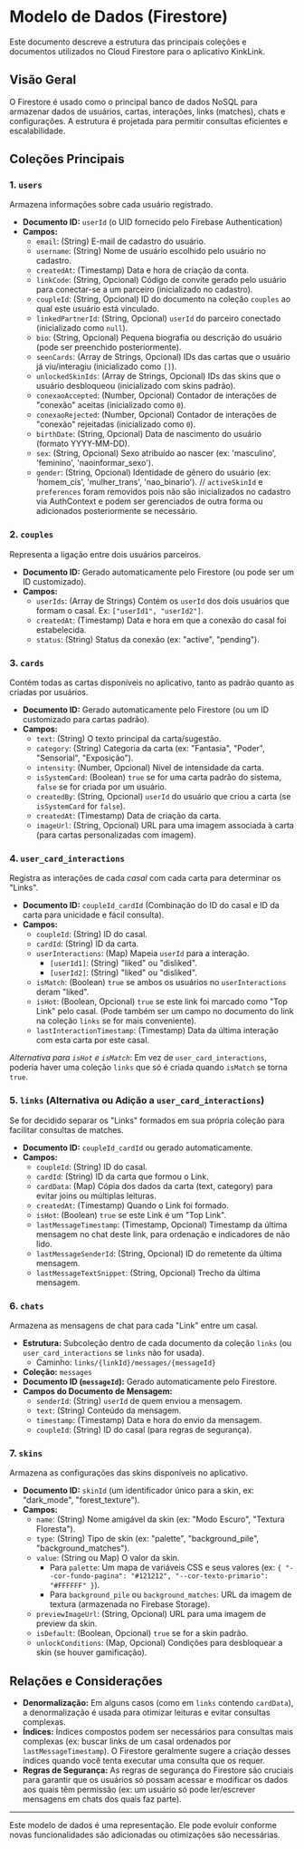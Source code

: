 # Modelo de Dados (Firestore)

Este documento descreve a estrutura das principais coleções e documentos utilizados no Cloud Firestore para o aplicativo KinkLink.

## Visão Geral

O Firestore é usado como o principal banco de dados NoSQL para armazenar dados de usuários, cartas, interações, links (matches), chats e configurações. A estrutura é projetada para permitir consultas eficientes e escalabilidade.

## Coleções Principais

### 1. `users`
   Armazena informações sobre cada usuário registrado.

   *   **Documento ID:** `userId` (o UID fornecido pelo Firebase Authentication)
   *   **Campos:**
        *   `email`: (String) E-mail de cadastro do usuário.
        *   `username`: (String) Nome de usuário escolhido pelo usuário no cadastro.
        *   `createdAt`: (Timestamp) Data e hora de criação da conta.
        *   `linkCode`: (String, Opcional) Código de convite gerado pelo usuário para conectar-se a um parceiro (inicializado no cadastro).
        *   `coupleId`: (String, Opcional) ID do documento na coleção `couples` ao qual este usuário está vinculado.
        *   `linkedPartnerId`: (String, Opcional) `userId` do parceiro conectado (inicializado como `null`).
        *   `bio`: (String, Opcional) Pequena biografia ou descrição do usuário (pode ser preenchido posteriormente).
        *   `seenCards`: (Array de Strings, Opcional) IDs das cartas que o usuário já viu/interagiu (inicializado como `[]`).
        *   `unlockedSkinIds`: (Array de Strings, Opcional) IDs das skins que o usuário desbloqueou (inicializado com skins padrão).
        *   `conexaoAccepted`: (Number, Opcional) Contador de interações de "conexão" aceitas (inicializado como `0`).
        *   `conexaoRejected`: (Number, Opcional) Contador de interações de "conexão" rejeitadas (inicializado como `0`).
        *   `birthDate`: (String, Opcional) Data de nascimento do usuário (formato YYYY-MM-DD).
        *   `sex`: (String, Opcional) Sexo atribuído ao nascer (ex: 'masculino', 'feminino', 'naoinformar_sexo').
        *   `gender`: (String, Opcional) Identidade de gênero do usuário (ex: 'homem_cis', 'mulher_trans', 'nao_binario').
        // `activeSkinId` e `preferences` foram removidos pois não são inicializados no cadastro via AuthContext e podem ser gerenciados de outra forma ou adicionados posteriormente se necessário.

### 2. `couples`
   Representa a ligação entre dois usuários parceiros.

   *   **Documento ID:** Gerado automaticamente pelo Firestore (ou pode ser um ID customizado).
   *   **Campos:**
        *   `userIds`: (Array de Strings) Contém os `userId` dos dois usuários que formam o casal. Ex: `["userId1", "userId2"]`.
        *   `createdAt`: (Timestamp) Data e hora em que a conexão do casal foi estabelecida.
        *   `status`: (String) Status da conexão (ex: "active", "pending").

### 3. `cards`
   Contém todas as cartas disponíveis no aplicativo, tanto as padrão quanto as criadas por usuários.

   *   **Documento ID:** Gerado automaticamente pelo Firestore (ou um ID customizado para cartas padrão).
   *   **Campos:**
        *   `text`: (String) O texto principal da carta/sugestão.
        *   `category`: (String) Categoria da carta (ex: "Fantasia", "Poder", "Sensorial", "Exposição").
        *   `intensity`: (Number, Opcional) Nível de intensidade da carta.
        *   `isSystemCard`: (Boolean) `true` se for uma carta padrão do sistema, `false` se for criada por um usuário.
        *   `createdBy`: (String, Opcional) `userId` do usuário que criou a carta (se `isSystemCard` for `false`).
        *   `createdAt`: (Timestamp) Data de criação da carta.
        *   `imageUrl`: (String, Opcional) URL para uma imagem associada à carta (para cartas personalizadas com imagem).

### 4. `user_card_interactions`
   Registra as interações de cada *casal* com cada carta para determinar os "Links".

   *   **Documento ID:** `coupleId_cardId` (Combinação do ID do casal e ID da carta para unicidade e fácil consulta).
   *   **Campos:**
        *   `coupleId`: (String) ID do casal.
        *   `cardId`: (String) ID da carta.
        *   `userInteractions`: (Map) Mapeia `userId` para a interação.
            *   `[userId1]`: (String) "liked" ou "disliked".
            *   `[userId2]`: (String) "liked" ou "disliked".
        *   `isMatch`: (Boolean) `true` se ambos os usuários no `userInteractions` deram "liked".
        *   `isHot`: (Boolean, Opcional) `true` se este link foi marcado como "Top Link" pelo casal. (Pode também ser um campo no documento do link na coleção `links` se for mais conveniente).
        *   `lastInteractionTimestamp`: (Timestamp) Data da última interação com esta carta por este casal.

   *Alternativa para `isHot` e `isMatch`*: Em vez de `user_card_interactions`, poderia haver uma coleção `links` que só é criada quando `isMatch` se torna `true`.

### 5. `links` (Alternativa ou Adição a `user_card_interactions`)
   Se for decidido separar os "Links" formados em sua própria coleção para facilitar consultas de matches.

   *   **Documento ID:** `coupleId_cardId` ou gerado automaticamente.
   *   **Campos:**
        *   `coupleId`: (String) ID do casal.
        *   `cardId`: (String) ID da carta que formou o Link.
        *   `cardData`: (Map) Cópia dos dados da carta (text, category) para evitar joins ou múltiplas leituras.
        *   `createdAt`: (Timestamp) Quando o Link foi formado.
        *   `isHot`: (Boolean) `true` se este Link é um "Top Link".
        *   `lastMessageTimestamp`: (Timestamp, Opcional) Timestamp da última mensagem no chat deste link, para ordenação e indicadores de não lido.
        *   `lastMessageSenderId`: (String, Opcional) ID do remetente da última mensagem.
        *   `lastMessageTextSnippet`: (String, Opcional) Trecho da última mensagem.

### 6. `chats`
   Armazena as mensagens de chat para cada "Link" entre um casal.

   *   **Estrutura:** Subcoleção dentro de cada documento da coleção `links` (ou `user_card_interactions` se `links` não for usada).
        *   Caminho: `links/{linkId}/messages/{messageId}`
   *   **Coleção:** `messages`
   *   **Documento ID (`messageId`):** Gerado automaticamente pelo Firestore.
   *   **Campos do Documento de Mensagem:**
        *   `senderId`: (String) `userId` de quem enviou a mensagem.
        *   `text`: (String) Conteúdo da mensagem.
        *   `timestamp`: (Timestamp) Data e hora do envio da mensagem.
        *   `coupleId`: (String) ID do casal (para regras de segurança).

### 7. `skins`
   Armazena as configurações das skins disponíveis no aplicativo.

   *   **Documento ID:** `skinId` (um identificador único para a skin, ex: "dark_mode", "forest_texture").
   *   **Campos:**
        *   `name`: (String) Nome amigável da skin (ex: "Modo Escuro", "Textura Floresta").
        *   `type`: (String) Tipo de skin (ex: "palette", "background_pile", "background_matches").
        *   `value`: (String ou Map) O valor da skin.
            *   Para `palette`: Um mapa de variáveis CSS e seus valores (ex: `{ "--cor-fundo-pagina": "#121212", "--cor-texto-primario": "#FFFFFF" }`).
            *   Para `background_pile` ou `background_matches`: URL da imagem de textura (armazenada no Firebase Storage).
        *   `previewImageUrl`: (String, Opcional) URL para uma imagem de preview da skin.
        *   `isDefault`: (Boolean, Opcional) `true` se for a skin padrão.
        *   `unlockConditions`: (Map, Opcional) Condições para desbloquear a skin (se houver gamificação).

## Relações e Considerações

*   **Denormalização:** Em alguns casos (como em `links` contendo `cardData`), a denormalização é usada para otimizar leituras e evitar consultas complexas.
*   **Índices:** Índices compostos podem ser necessários para consultas mais complexas (ex: buscar links de um casal ordenados por `lastMessageTimestamp`). O Firestore geralmente sugere a criação desses índices quando você tenta executar uma consulta que os requer.
*   **Regras de Segurança:** As regras de segurança do Firestore são cruciais para garantir que os usuários só possam acessar e modificar os dados aos quais têm permissão (ex: um usuário só pode ler/escrever mensagens em chats dos quais faz parte).

---

Este modelo de dados é uma representação. Ele pode evoluir conforme novas funcionalidades são adicionadas ou otimizações são necessárias.
